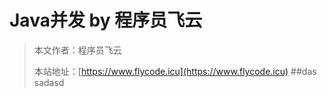 # Java并发 by 程序员飞云

> 本文作者：程序员飞云
>
> 本站地址：[https://www.flycode.icu](https://www.flycode.icu)
##das
> sadasd


